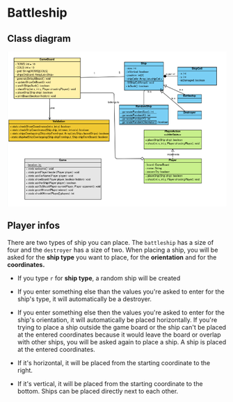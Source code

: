 # Battleship
## Class diagram
![class-diagram.png](img/battleship-class-diagram.png)

## Player infos
There are two types of ship you can place. The `battleship` has a size of four and the `destroyer` has a size of two.
When placing a ship, you will be asked for the **ship type** you want to place, for the **orientation** and for the
**coordinates.**

- If you type `r` for **ship type**, a random ship will be created

- If you enter something else than the values you're asked to enter for the ship's type, it will automatically be a
  destroyer.

- If you enter something else then the values you're asked to enter for the ship's orientation, it will automatically be
  placed horizontally.
  If you're trying to place a ship outside the game board or the ship can't be placed at the entered coordinates because
  it would leave the board or overlap with other ships, you will be asked again to place a ship.
  A ship is placed at the entered coordinates.

- If it's horizontal, it will be placed from the starting coordinate to the right.

- If it's vertical, it will be placed from the starting coordinate to the bottom.
  Ships can be placed directly next to each other.